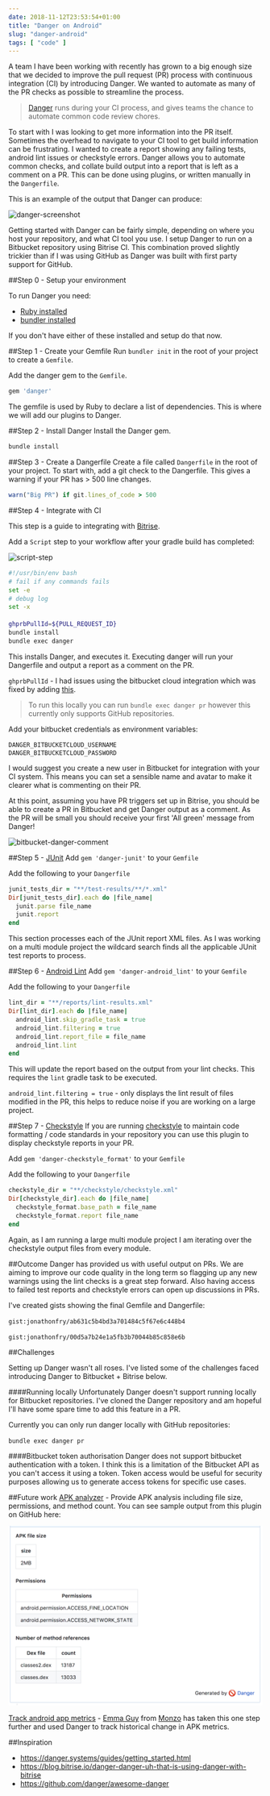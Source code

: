 ```yaml
---
date: 2018-11-12T23:53:54+01:00
title: "Danger on Android"
slug: "danger-android"
tags: [ "code" ]
---
```


A team I have been working with recently has grown to a big enough size that we decided to improve the pull request (PR) process with continuous integration (CI) by introducing Danger. We wanted to automate as many of the PR checks as possible to streamline the process.

> [Danger](https://github.com/danger/danger) runs during your CI process, and gives teams the chance to automate common code review chores.

To start with I was looking to get more information into the PR itself. Sometimes the overhead to navigate to your CI tool to get build information can be frustrating. I wanted to create a report showing any failing tests, android lint issues or checkstyle errors.
Danger allows you to automate common checks, and collate build output into a report that is left as a comment on a PR. This can be done using plugins, or written manually in the `Dangerfile`.

This is an example of the output that Danger can produce:

![danger-screenshot](https://danger.systems/images/danger-screenshot-074f084c.png)

Getting started with Danger can be fairly simple, depending on where you host your repository, and what CI tool you use. 
I setup Danger to run on a Bitbucket repository using Bitrise CI. This combination proved slightly trickier than if I was using GitHub as Danger was built with first party support for GitHub.

##Step 0 - Setup your environment

To run Danger you need:
* [Ruby installed](https://www.ruby-lang.org/en/documentation/installation/)
* [bundler installed](https://bundler.io/)

If you don't have either of these installed and setup do that now.

##Step 1 - Create your Gemfile
Run `bundler init` in the root of your project to create a `Gemfile`.

Add the danger gem to the `Gemfile`.

```ruby
gem 'danger'
```

The gemfile is used by Ruby to declare a list of dependencies. This is where we will add our plugins to Danger.

##Step 2 - Install Danger
Install the Danger gem.
```ruby
bundle install
```

##Step 3 - Create a Dangerfile
Create a file called `Dangerfile` in the root of your project.
To start with, add a git check to the Dangerfile. This gives a warning if your PR has > 500 line changes.
```ruby
warn("Big PR") if git.lines_of_code > 500
```

##Step 4 - Integrate with CI

This step is a guide to integrating with [Bitrise](https://www.bitrise.io/). 

Add a `Script` step to your workflow after your gradle build has completed:

![script-step](/static/script-step.png)

```bash
#!/usr/bin/env bash
# fail if any commands fails
set -e
# debug log
set -x

ghprbPullId=${PULL_REQUEST_ID}
bundle install
bundle exec danger
```
This installs Danger, and executes it. Executing danger will run your Dangerfile and output a report as a comment on the PR.

`ghprbPullId` - I had issues using the bitbucket cloud integration which was fixed by adding [this](https://github.com/danger/danger/issues/763#issuecomment-288801845).

> To run this locally you can run `bundle exec danger pr` however this currently only supports GitHub repositories.


Add your bitbucket credentials as environment variables:
```
DANGER_BITBUCKETCLOUD_USERNAME
DANGER_BITBUCKETCLOUD_PASSWORD
```

I would suggest you create a new user in Bitbucket for integration with your CI system. This means you can set a sensible name and avatar to make it clearer what is commenting on their PR.

At this point, assuming you have PR triggers set up in Bitrise, you should be able to create a PR in Bitbucket and get Danger output as a comment. As the PR will be small you should receive your first 'All green' message from Danger!

![bitbucket-danger-comment](/static/bitbucket-danger-comment.png)

##Step 5 - [JUnit](https://github.com/orta/danger-junit) 
Add `gem 'danger-junit'` to your `Gemfile`

Add the following to your `Dangerfile`

```ruby
junit_tests_dir = "**/test-results/**/*.xml"
Dir[junit_tests_dir].each do |file_name|
  junit.parse file_name
  junit.report
end
```

This section processes each of the JUnit report XML files.
As I was working on a multi module project the wildcard search finds all the applicable JUnit test reports to process.

##Step 6 - [Android Lint](https://github.com/loadsmart/danger-android_lint)
Add `gem 'danger-android_lint'` to your `Gemfile`

Add the following to your `Dangerfile`

```ruby
lint_dir = "**/reports/lint-results.xml"
Dir[lint_dir].each do |file_name|
  android_lint.skip_gradle_task = true
  android_lint.filtering = true
  android_lint.report_file = file_name
  android_lint.lint
end
```

This will update the report based on the output from your lint checks.
This requires the `lint` gradle task to be executed.


`android_lint.filtering = true` - only displays the lint result of files modified in the PR, this helps to reduce noise if you are working on a large project.

##Step 7 - [Checkstyle](https://github.com/noboru-i/danger-checkstyle_format)
If you are running [checkstyle](https://github.com/checkstyle/checkstyle) to maintain code formatting / code standards in your repository you can use this plugin to display checkstyle reports in your PR.

Add `gem 'danger-checkstyle_format'` to your `Gemfile`

Add the following to your `Dangerfile`

```ruby
checkstyle_dir = "**/checkstyle/checkstyle.xml"
Dir[checkstyle_dir].each do |file_name|
  checkstyle_format.base_path = file_name
  checkstyle_format.report file_name
end
```

Again, as I am running a large multi module project I am iterating over the checkstyle output files from every module.

##Outcome
Danger has provided us with useful output on PRs. We are aiming to improve our code quality in the long term so flagging up any new warnings using the lint checks is a great step forward. 
Also having access to failed test reports and checkstyle errors can open up discussions in PRs.

I've created gists showing the final Gemfile and Dangerfile:

`gist:jonathonfry/ab631c5b4bd3a701484c5f67e6c448b4`

`gist:jonathonfry/00d5a7b24e1a5fb3b70044b85c858e6b`

##Challenges

Setting up Danger wasn't all roses. I've listed some of the challenges faced introducing Danger to Bitbucket + Bitrise below.

####Running locally
Unfortunately Danger doesn't support running locally for Bitbucket repositories. I've cloned the Danger repository and am hopeful I'll have some spare time to add this feature in a PR.

Currently you can only run danger locally with GitHub repositories:

`bundle exec danger pr` 


####Bitbucket token authorisation
Danger does not support bitbucket authentication with a token. I think this is a limitation of the Bitbucket API as you can't access it using a token. 
Token access would be useful for security purposes allowing us to generate access tokens for specific use cases.

##Future work
[APK analyzer](https://github.com/STAR-ZERO/danger-apkanalyzer) - Provide APK analysis including file size, permissions, and method count. You can see sample output from this plugin on GitHub here:

![apk-analyzer-output](https://github.com/STAR-ZERO/danger-apkanalyzer/raw/master/image.png)

[Track android app metrics](https://medium.com/@emmaguy/tracking-android-app-metrics-431cbea2113d) - [Emma Guy](https://twitter.com/emmaguy) from [Monzo](https://monzo.com/) has taken this one step further and used Danger to track historical change in APK metrics.

##Inspiration
* https://danger.systems/guides/getting_started.html
* https://blog.bitrise.io/danger-danger-uh-that-is-using-danger-with-bitrise
* https://github.com/danger/awesome-danger
